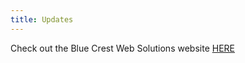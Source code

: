 ```yaml
---
title: Updates
---
```

Check out the Blue Crest Web Solutions website [HERE](https://bluecrestweb.com/)
